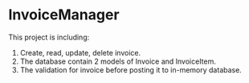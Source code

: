 # InvoiceManager
This project is including:
1. Create, read, update, delete invoice.
2. The database contain 2 models of Invoice and InvoiceItem.
3. The validation for invoice before posting it to in-memory database.
